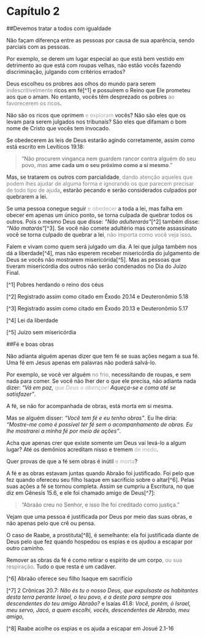 # Capítulo 2

##Devemos tratar a todos com igualdade

Não façam diferença entre as pessoas por causa de sua aparência, sendo parciais com as pessoas.

Por exemplo, se derem um lugar especial ao que está bem vestido em detrimento ao que está com roupas velhas, não estão vocês fazendo discriminação, julgando com critérios errados?

Deus escolheu os probres aos olhos do mundo para serem <font color="gray">indescritivelmente</font> ricos em fé[^1] e possuírem o Reino que Ele prometeu aos que o amam. No entanto, vocês têm desprezado os pobres <font color="gray">ao favorecerem os ricos</font>.

Não são os ricos que oprimem <font color="darkgray">e exploram</font> vocês? Não são eles que os levam para serem julgados nos tribunais? São eles que difamam o bom nome de Cristo que vocês tem invocado.

Se obedecerem às leis de Deus estarão agindo corretamente, assim como está escrito em Levíticos 19.18:

> “Não procurem vinganca nem guardem rancor contra alguém do seu povo, mas **ame cada um o seu próximo como a si mesmo**.”

Mas, se tratarem os outros com parcialidade<font color="gray">, dando atenção aqueles que podem lhes ajudar de alguma forma e ignorando os que parecem precisar de todo tipo de ajuda</font>, estarão pecando e serão considerados culpados por quebrarem a lei.

Se uma pessoa conegue seguir <font color="darkgray">e obedecer</font> a toda a lei, mas falha em obecer em apenas um único ponto, se torna culpada de quebrar todos os outros. Pois o mesmo Deus que disse: <cite>“Não adulterarás”</cite>[^2] também disse: <cite>“Não matarás”</cite>[^3]. Se você não comete adultério mas comete assassinato você se torna culpado de quebrar a lei<font color="gray">, não importa como você veja isso</font>.

Falem e vivam como quem será julgado um dia. A lei que julga também nos dá a liberdade[^4], mas não esperem receber misericórdia do julgamento de Deus se vocês não mostrarem misericórida[^5]. Mas as pessoas que tiveram misericórdia dos outros não serão condenados no Dia do Juízo Final.

[^1] Pobres herdando o reino dos céus

[^2] Registrado assim como citado em Êxodo 20.14 e Deuteronômio 5.18

[^3] Registrado assim como citado em Êxodo 20.13 e Deuteronômio 5.17

[^4] Lei da liberdade

[^5] Juízo sem misericórdia

##Fé e boas obras

Não adianta alguém apenas dizer que tem fé se suas ações negam a sua fé. Uma fé em Jesus apenas em palavras não poderá salvá-lo.

Por exemplo, se você ver alguém<font color="gray"> no frio,</font> necessitando de roupas, e sem nada para comer. Se você não lher der o que ele precisa, não adianta nada dizer: *“Vá em paz, <font color="darkgray">que Deus o abençoe!</font> Aqueça-se e coma até se satisfazer”*.

A fé, se não for acompanhada de obras, está morta em si mesma.

Mas se alguém disser: *“Você tem fé e eu tenho obras”*. Eu lhe diria: *“Mostre-me como é possível ter fé sem o acompanhamento de obras. Eu lhe mostrarei a minha fé por meio de ações”*.

Acha que apenas crer que existe somente um Deus vai levá-lo a algum lugar? Até os demônios acreditam nisso e tremem <font color="darkgray">de medo</font>.

Quer provas de que a fé sem obras é inútil <font color="darkgray"> e morta</font>?

A fé e as obras estavam juntas quando Abraão foi justificado. Foi pelo que fez quando ofereceu seu filho Isaque em sacrifício sobre o altar[^6]. Pelas suas ações a fé se tornou completa. Assim se cumpriu a Escritura, no que diz em Gênesis 15.6, e ele foi chamado amigo de Deus[^7]:

> “Abraão creu no Senhor, e isso lhe foi creditado como justiça.”

Vejam que uma pessoa é justificada por Deus por meio das suas obras, e não apenas pelo que crê ou pensa.

O caso de Raabe, a prostituta[^8], é semelhante: ela foi justificada diante de Deus pelo que fez quando hospedou os espias e os ajudou a escapar por outro caminho.

Remover as obras da fé é como retirar o espírito de um corpo<font color="gray">, ou sua respiração</font>. Tudo o que resta é um cadáver.

[^6] Abraão oferece seu filho Isaque em sacrifício

[^7] 2 Crônicas 20.7: <cite>Não és tu o nosso Deus, que expulsaste os habitantes desta terra perante Israel, o teu povo, e a deste para sempre aos descendentes do teu amigo Abraão?</cite> e Isaías 41.8: <cite>Você, porém, ó Israel, meu servo, Jacó, a quem escolhi, vocês, descendentes de Abraão, meu amigo,</cite>

[^8] Raabe acolhe os espias e os ajuda a escapar em Josué 2.1-16